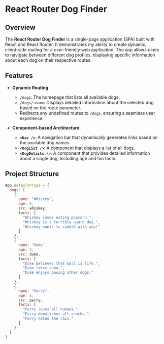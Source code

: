 # React Router Dog Finder

## Overview

The **React Router Dog Finder** is a single-page application (SPA) built with React and React Router. It demonstrates my ability to create dynamic, client-side routing for a user-friendly web application. The app allows users to navigate between different dog profiles, displaying specific information about each dog on their respective routes.

## Features

- **Dynamic Routing**: 
  - `/dogs`: The homepage that lists all available dogs.
  - `/dogs/:name`: Displays detailed information about the selected dog based on the route parameter.
  - Redirects any undefined routes to `/dogs`, ensuring a seamless user experience.
  
- **Component-based Architecture**:
  - **`<Nav />`**: A navigation bar that dynamically generates links based on the available dog names.
  - **`<DogList />`**: A component that displays a list of all dogs.
  - **`<DogDetails />`**: A component that provides detailed information about a single dog, including age and fun facts.

## Project Structure

```jsx
App.defaultProps = {
  dogs: [
    {
      name: "Whiskey",
      age: 5,
      src: whiskey,
      facts: [
        "Whiskey loves eating popcorn.",
        "Whiskey is a terrible guard dog.",
        "Whiskey wants to cuddle with you!"
      ]
    },
    {
      name: "Duke",
      age: 3,
      src: duke,
      facts: [
        "Duke believes that ball is life.",
        "Duke likes snow.",
        "Duke enjoys pawing other dogs."
      ]
    },
    {
      name: "Perry",
      age: 4,
      src: perry,
      facts: [
        "Perry loves all humans.",
        "Perry demolishes all snacks.",
        "Perry hates the rain."
      ]
    }
  ]
}


